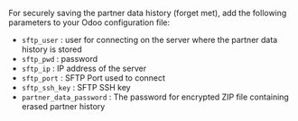For securely saving the partner data history (forget met), add the
following parameters to your Odoo configuration file:

- `sftp_user` : user for connecting on the server where the partner data
  history is stored
- `sftp_pwd` : password
- `sftp_ip` : IP address of the server
- `sftp_port` : SFTP Port used to connect
- `sftp_ssh_key` : SFTP SSH key
- `partner_data_password` : The password for encrypted ZIP file
  containing erased partner history
